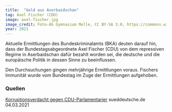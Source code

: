 ```yaml
---
title:  "Geld aus Aserbaidschan"
tag: Axel Fischer (CDU)
image: axel-fischer.jpg
image_credit: Foto-AG Gymnasium Melle, CC BY-SA 3.0, https://commons.wikimedia.org/wiki/File:Fischer,_Axel_E.-1621.jpg
year: 2021
---
```


Aktuelle Ermittlungen des Bundeskriminalamts (BKA) deuten darauf hin, dass der Bundestagsabgeordnete Axel Fischer (CDU)
von dem repressiven Regime in Aserbaidschan dafür bezahlt worden sei, die deutsche und die europäische Politik in
dessen Sinne zu beeinflussen.

Den Durchsuchungen gingen mehrjährige Ermittlungen voraus. Fischers Immunität wurde vom Bundestag im Zuge der
Ermittlungen aufgehoben.


<!--more-->

### Quellen

[Korruptionsverdacht gegen CDU-Parlamentarier][sz] sueddeutsche.de 04.03.2021  

[sz]: https://www.sueddeutsche.de/politik/cdu-aserbaidschan-korruption-1.5224688
